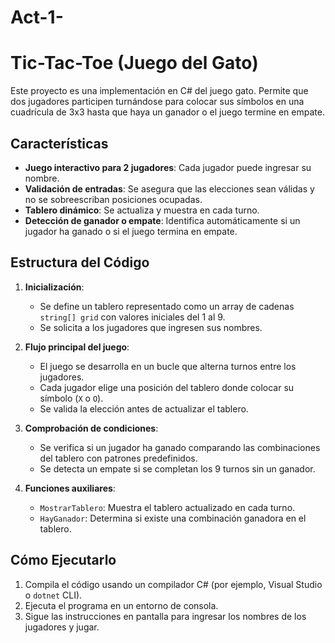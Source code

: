# Act-1-
# Tic-Tac-Toe (Juego del Gato)

Este proyecto es una implementación en C# del juego gato. Permite que dos jugadores participen turnándose para colocar sus símbolos en una cuadrícula de 3x3 hasta que haya un ganador o el juego termine en empate.

## Características

- **Juego interactivo para 2 jugadores**: Cada jugador puede ingresar su nombre.
- **Validación de entradas**: Se asegura que las elecciones sean válidas y no se sobreescriban posiciones ocupadas.
- **Tablero dinámico**: Se actualiza y muestra en cada turno.
- **Detección de ganador o empate**: Identifica automáticamente si un jugador ha ganado o si el juego termina en empate.

## Estructura del Código

1. **Inicialización**:
   - Se define un tablero representado como un array de cadenas `string[] grid` con valores iniciales del 1 al 9.
   - Se solicita a los jugadores que ingresen sus nombres.

2. **Flujo principal del juego**:
   - El juego se desarrolla en un bucle que alterna turnos entre los jugadores.
   - Cada jugador elige una posición del tablero donde colocar su símbolo (`X` o `O`).
   - Se valida la elección antes de actualizar el tablero.

3. **Comprobación de condiciones**:
   - Se verifica si un jugador ha ganado comparando las combinaciones del tablero con patrones predefinidos.
   - Se detecta un empate si se completan los 9 turnos sin un ganador.

4. **Funciones auxiliares**:
   - `MostrarTablero`: Muestra el tablero actualizado en cada turno.
   - `HayGanador`: Determina si existe una combinación ganadora en el tablero.

## Cómo Ejecutarlo

1. Compila el código usando un compilador C# (por ejemplo, Visual Studio o `dotnet` CLI).
2. Ejecuta el programa en un entorno de consola.
3. Sigue las instrucciones en pantalla para ingresar los nombres de los jugadores y jugar.

